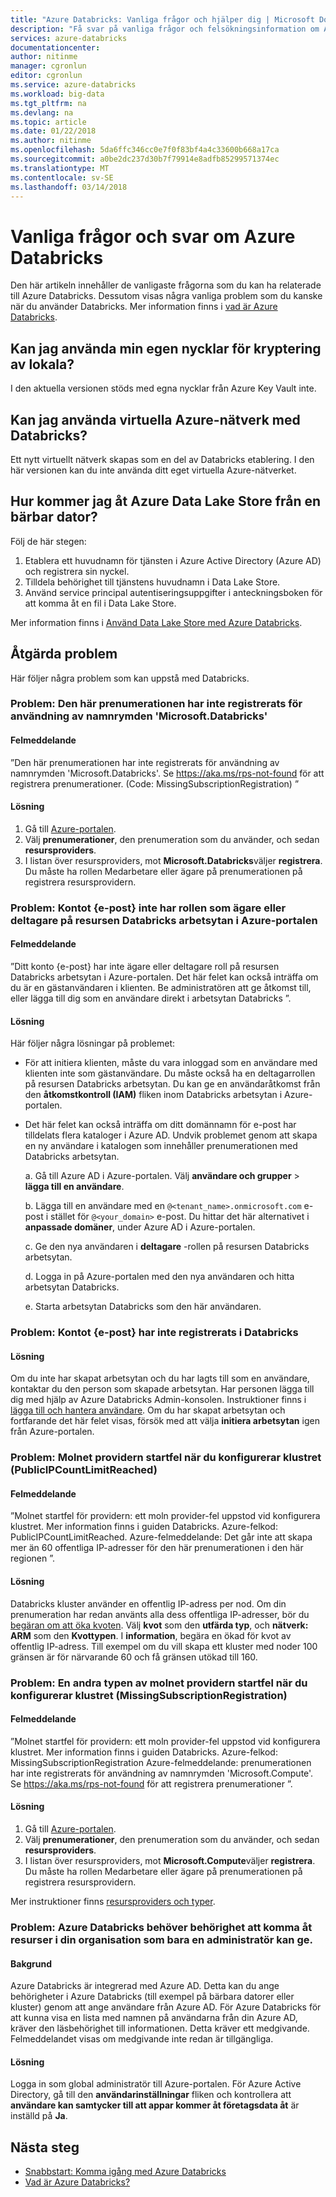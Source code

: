 ```yaml
---
title: "Azure Databricks: Vanliga frågor och hjälper dig | Microsoft Docs"
description: "Få svar på vanliga frågor och felsökningsinformation om Azure Databricks."
services: azure-databricks
documentationcenter: 
author: nitinme
manager: cgronlun
editor: cgronlun
ms.service: azure-databricks
ms.workload: big-data
ms.tgt_pltfrm: na
ms.devlang: na
ms.topic: article
ms.date: 01/22/2018
ms.author: nitinme
ms.openlocfilehash: 5da6ffc346cc0e7f0f83bf4a4c33600b668a17ca
ms.sourcegitcommit: a0be2dc237d30b7f79914e8adfb85299571374ec
ms.translationtype: MT
ms.contentlocale: sv-SE
ms.lasthandoff: 03/14/2018
---
```

# <a name="frequently-asked-questions-about-azure-databricks"></a>Vanliga frågor och svar om Azure Databricks

Den här artikeln innehåller de vanligaste frågorna som du kan ha relaterade till Azure Databricks. Dessutom visas några vanliga problem som du kanske när du använder Databricks. Mer information finns i [vad är Azure Databricks](what-is-azure-databricks.md). 

## <a name="can-i-use-my-own-keys-for-local-encryption"></a>Kan jag använda min egen nycklar för kryptering av lokala? 
I den aktuella versionen stöds med egna nycklar från Azure Key Vault inte. 

## <a name="can-i-use-azure-virtual-networks-with-databricks"></a>Kan jag använda virtuella Azure-nätverk med Databricks?
Ett nytt virtuellt nätverk skapas som en del av Databricks etablering. I den här versionen kan du inte använda ditt eget virtuella Azure-nätverket.

## <a name="how-do-i-access-azure-data-lake-store-from-a-notebook"></a>Hur kommer jag åt Azure Data Lake Store från en bärbar dator? 

Följ de här stegen:
1. Etablera ett huvudnamn för tjänsten i Azure Active Directory (Azure AD) och registrera sin nyckel.
2. Tilldela behörighet till tjänstens huvudnamn i Data Lake Store.
3. Använd service principal autentiseringsuppgifter i anteckningsboken för att komma åt en fil i Data Lake Store.

Mer information finns i [Använd Data Lake Store med Azure Databricks](https://docs.azuredatabricks.net/spark/latest/data-sources/azure/azure-datalake.html).

## <a name="fix-common-problems"></a>Åtgärda problem

Här följer några problem som kan uppstå med Databricks.

### <a name="issue-this-subscription-is-not-registered-to-use-the-namespace-microsoftdatabricks"></a>Problem: Den här prenumerationen har inte registrerats för användning av namnrymden 'Microsoft.Databricks'

#### <a name="error-message"></a>Felmeddelande

”Den här prenumerationen har inte registrerats för användning av namnrymden 'Microsoft.Databricks'. Se https://aka.ms/rps-not-found för att registrera prenumerationer. (Code: MissingSubscriptionRegistration) ”

#### <a name="solution"></a>Lösning

1. Gå till [Azure-portalen](https://portal.azure.com).
2. Välj **prenumerationer**, den prenumeration som du använder, och sedan **resursproviders**. 
3. I listan över resursproviders, mot **Microsoft.Databricks**väljer **registrera**. Du måste ha rollen Medarbetare eller ägare på prenumerationen på registrera resursprovidern.


### <a name="issue-your-account-email-does-not-have-the-owner-or-contributor-role-on-the-databricks-workspace-resource-in-the-azure-portal"></a>Problem: Kontot {e-post} inte har rollen som ägare eller deltagare på resursen Databricks arbetsytan i Azure-portalen

#### <a name="error-message"></a>Felmeddelande

”Ditt konto {e-post} har inte ägare eller deltagare roll på resursen Databricks arbetsytan i Azure-portalen. Det här felet kan också inträffa om du är en gästanvändaren i klienten. Be administratören att ge åtkomst till, eller lägga till dig som en användare direkt i arbetsytan Databricks ”. 

#### <a name="solution"></a>Lösning

Här följer några lösningar på problemet:

* För att initiera klienten, måste du vara inloggad som en användare med klienten inte som gästanvändare. Du måste också ha en deltagarrollen på resursen Databricks arbetsytan. Du kan ge en användaråtkomst från den **åtkomstkontroll (IAM)** fliken inom Databricks arbetsytan i Azure-portalen.

* Det här felet kan också inträffa om ditt domännamn för e-post har tilldelats flera kataloger i Azure AD. Undvik problemet genom att skapa en ny användare i katalogen som innehåller prenumerationen med Databricks arbetsytan.

    a. Gå till Azure AD i Azure-portalen. Välj **användare och grupper** > **lägga till en användare**.

    b. Lägga till en användare med en `@<tenant_name>.onmicrosoft.com` e-post i stället för `@<your_domain>` e-post. Du hittar det här alternativet i **anpassade domäner**, under Azure AD i Azure-portalen.
    
    c. Ge den nya användaren i **deltagare** -rollen på resursen Databricks arbetsytan.
    
    d. Logga in på Azure-portalen med den nya användaren och hitta arbetsytan Databricks.
    
    e. Starta arbetsytan Databricks som den här användaren.


### <a name="issue-your-account-email-has-not-been-registered-in-databricks"></a>Problem: Kontot {e-post} har inte registrerats i Databricks 

#### <a name="solution"></a>Lösning

Om du inte har skapat arbetsytan och du har lagts till som en användare, kontaktar du den person som skapade arbetsytan. Har personen lägga till dig med hjälp av Azure Databricks Admin-konsolen. Instruktioner finns i [lägga till och hantera användare](https://docs.azuredatabricks.net/administration-guide/admin-settings/users.html). Om du har skapat arbetsytan och fortfarande det här felet visas, försök med att välja **initiera arbetsytan** igen från Azure-portalen.

### <a name="issue-cloud-provider-launch-failure-while-setting-up-the-cluster-publicipcountlimitreached"></a>Problem: Molnet providern startfel när du konfigurerar klustret (PublicIPCountLimitReached)

#### <a name="error-message"></a>Felmeddelande

”Molnet startfel för providern: ett moln provider-fel uppstod vid konfigurera klustret. Mer information finns i guiden Databricks. Azure-felkod: PublicIPCountLimitReached. Azure-felmeddelande: Det går inte att skapa mer än 60 offentliga IP-adresser för den här prenumerationen i den här regionen ”.

#### <a name="solution"></a>Lösning

Databricks kluster använder en offentlig IP-adress per nod. Om din prenumeration har redan använts alla dess offentliga IP-adresser, bör du [begäran om att öka kvoten](https://docs.microsoft.com/azure/azure-supportability/resource-manager-core-quotas-request). Välj **kvot** som den **utfärda typ**, och **nätverk: ARM** som den **Kvottypen**. I **information**, begära en ökad för kvot av offentlig IP-adress. Till exempel om du vill skapa ett kluster med noder 100 gränsen är för närvarande 60 och få gränsen utökad till 160.

### <a name="issue-a-second-type-of-cloud-provider-launch-failure-while-setting-up-the-cluster-missingsubscriptionregistration"></a>Problem: En andra typen av molnet providern startfel när du konfigurerar klustret (MissingSubscriptionRegistration)

#### <a name="error-message"></a>Felmeddelande

”Molnet startfel för providern: ett moln provider-fel uppstod vid konfigurera klustret. Mer information finns i guiden Databricks.
Azure-felkod: MissingSubscriptionRegistration Azure-felmeddelande: prenumerationen har inte registrerats för användning av namnrymden 'Microsoft.Compute'. Se https://aka.ms/rps-not-found för att registrera prenumerationer ”.

#### <a name="solution"></a>Lösning

1. Gå till [Azure-portalen](https://portal.azure.com).
2. Välj **prenumerationer**, den prenumeration som du använder, och sedan **resursproviders**. 
3. I listan över resursproviders, mot **Microsoft.Compute**väljer **registrera**. Du måste ha rollen Medarbetare eller ägare på prenumerationen på registrera resursprovidern.

Mer instruktioner finns [resursproviders och typer](../azure-resource-manager/resource-manager-supported-services.md).

### <a name="issue-azure-databricks-needs-permissions-to-access-resources-in-your-organization-that-only-an-admin-can-grant"></a>Problem: Azure Databricks behöver behörighet att komma åt resurser i din organisation som bara en administratör kan ge.

#### <a name="background"></a>Bakgrund

Azure Databricks är integrerad med Azure AD. Detta kan du ange behörigheter i Azure Databricks (till exempel på bärbara datorer eller kluster) genom att ange användare från Azure AD. För Azure Databricks för att kunna visa en lista med namnen på användarna från din Azure AD, kräver den läsbehörighet till informationen. Detta kräver ett medgivande. Felmeddelandet visas om medgivande inte redan är tillgängliga.

#### <a name="solution"></a>Lösning

Logga in som global administratör till Azure-portalen. För Azure Active Directory, gå till den **användarinställningar** fliken och kontrollera att **användare kan samtycker till att appar kommer åt företagsdata åt** är inställd på **Ja**.

## <a name="next-steps"></a>Nästa steg

- [Snabbstart: Komma igång med Azure Databricks](quickstart-create-databricks-workspace-portal.md)
- [Vad är Azure Databricks?](what-is-azure-databricks.md)

